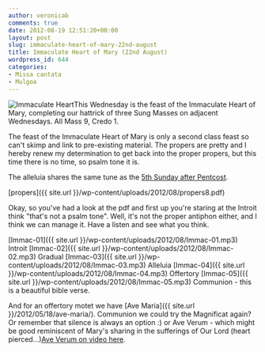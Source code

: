 ```yaml
---
author: veronicab
comments: true
date: 2012-08-19 12:51:20+00:00
layout: post
slug: immaculate-heart-of-mary-22nd-august
title: Immaculate Heart of Mary (22nd August)
wordpress_id: 644
categories:
- Missa cantata
- Mulgoa
---
```


![Immaculate Heart](http://catholicismpure.files.wordpress.com/2012/06/maryheart.jpg?w=200)This Wednesday is the feast of the Immaculate Heart of Mary, completing our hattrick of three Sung Masses on adjacent Wednesdays.  All Mass 9, Credo 1.

The feast of the Immaculate Heart of Mary is only a second class feast so can't skimp and link to pre-existing material.  The propers are pretty and I hereby renew my determination to get back into the proper propers, but this time there is no time, so psalm tone it is.

The alleluia shares the same tune as the [5th Sunday after Pentcost](http://www.christusrex.org/www2/cantgreg/trid_dVpostPentecosten.html).

[propers]({{ site.url }}/wp-content/uploads/2012/08/propers8.pdf)

Okay, so you've had a look at the pdf and first up you're staring at the Introit think "that's not a psalm tone".  Well, it's not the proper antiphon either, and I think we can manage it.  Have a listen and see what you think.

[Immac-01]({{ site.url }}/wp-content/uploads/2012/08/Immac-01.mp3) Introit
[Immac-02]({{ site.url }}/wp-content/uploads/2012/08/Immac-02.mp3) Gradual
[Immac-03]({{ site.url }}/wp-content/uploads/2012/08/Immac-03.mp3) Alleluia
[Immac-04]({{ site.url }}/wp-content/uploads/2012/08/Immac-04.mp3) Offertory
[Immac-05]({{ site.url }}/wp-content/uploads/2012/08/Immac-05.mp3) Communion - this is a beautiful bible verse.

And for an offertory motet we have [Ave Maria]({{ site.url }}/2012/05/18/ave-maria/).  Communion we could try the Magnificat again?  Or remember that silence is always an option :) or Ave Verum - which might be good reminiscent of Mary's sharing in the sufferings of Our Lord (heart pierced...)[Ave Verum on video here](http://www.youtube.com/watch?v=rdyQQ8I2Pi4).


